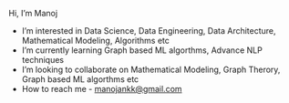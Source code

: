 Hi, I’m Manoj
- I’m interested in Data Science, Data Engineering, Data Architecture, Mathematical Modeling, Algorithms etc
- I’m currently learning Graph based ML algorthms, Advance NLP techniques
- I’m looking to collaborate on Mathematical Modeling, Graph Therory, Graph based ML algorthms etc
- How to reach me - manojankk@gmail.com

<!---
manojankk/manojankk is a ✨ special ✨ repository because its `README.md` (this file) appears on your GitHub profile.
You can click the Preview link to take a look at your changes.
--->
